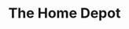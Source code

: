 ---
title: "The Home Depot"
url: /baton-rouge/the-home-depot-airline-highway/
shop: doityourself
---